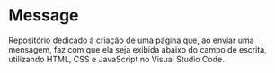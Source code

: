 # Message
Repositório dedicado à criação de uma página que, ao enviar uma mensagem, faz com que ela seja exibida abaixo do campo de escrita, utilizando HTML, CSS e JavaScript no Visual Studio Code.
